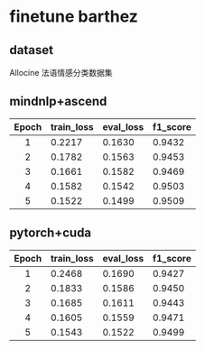 # finetune barthez 

## dataset

Allocine 法语情感分类数据集

## mindnlp+ascend

| Epoch | train_loss | eval_loss | f1_score |
| :---: | ---------- | --------- | -------- |
|   1   | 0.2217     | 0.1630    | 0.9432   |
|   2   | 0.1782     | 0.1563    | 0.9453   |
|   3   | 0.1661     | 0.1582    | 0.9469   |
|   4   | 0.1582     | 0.1542    | 0.9503   |
|   5   | 0.1522     | 0.1499    | 0.9509   |

## pytorch+cuda

| Epoch | train_loss | eval_loss | f1_score |
| :---: | ---------- | --------- | -------- |
|   1   | 0.2468     | 0.1690    | 0.9427   |
|   2   | 0.1833     | 0.1586    | 0.9450   |
|   3   | 0.1685     | 0.1611    | 0.9443   |
|   4   | 0.1605     | 0.1559    | 0.9471   |
|   5   | 0.1543     | 0.1522    | 0.9499   |